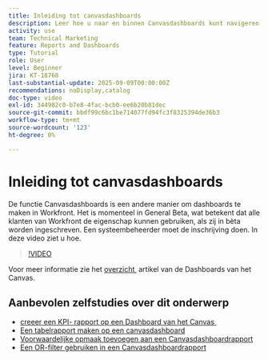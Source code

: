 ```yaml
---
title: Inleiding tot canvasdashboards
description: Leer hoe u naar en binnen Canvasdashboards kunt navigeren en hoe u een eenvoudig dashboard met bestaande rapporten kunt maken.
activity: use
team: Technical Marketing
feature: Reports and Dashboards
type: Tutorial
role: User
level: Beginner
jira: KT-18768
last-substantial-update: 2025-09-09T00:00:00Z
recommendations: noDisplay,catalog
doc-type: video
exl-id: 344982c0-b7e8-4fac-bcb0-ee6b20b81dec
source-git-commit: bbdf99c6bc1be714077fd94fc3f8325394de36b3
workflow-type: tm+mt
source-wordcount: '123'
ht-degree: 0%

---
```


# Inleiding tot canvasdashboards

De functie Canvasdashboards is een andere manier om dashboards te maken in Workfront. Het is momenteel in General Beta, wat betekent dat alle klanten van Workfront de eigenschap kunnen gebruiken, als zij in bèta worden ingeschreven. Een systeembeheerder moet de inschrijving doen. In deze video ziet u hoe.

>[!VIDEO](https://video.tv.adobe.com/v/3474020/?quality=12&learn=on&enablevpops=1)

Voor meer informatie zie het [&#x200B; overzicht &#x200B;](https://experienceleague.adobe.com/nl/docs/workfront/using/reporting/canvas-dashboards/canvas-dashboards-overview) artikel van de Dashboards van het Canvas.

## Aanbevolen zelfstudies over dit onderwerp

* [&#x200B; creeer een KPI- rapport op een Dashboard van het Canvas &#x200B;](/help/reporting/canvas-dashboards/create-a-kpi-report-on-a-canvas-dashboard.md)
* [Een tabelrapport maken op een canvasdashboard](/help/reporting/canvas-dashboards/create-a-table-report-on-a-canvas-dashboard.md)
* [Voorwaardelijke opmaak toevoegen aan een Canvasdashboardrapport](/help/reporting/canvas-dashboards/add-conditional-formatting-to-a-canvas-dashboard-report.md)
* [Een OR-filter gebruiken in een Canvasdashboardrapport](/help/reporting/canvas-dashboards/use-an-or-filter-in-a-canvas-dashboard-report.md)